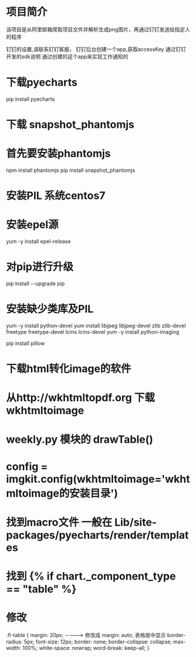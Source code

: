 # 项目简介
该项目是从阿里邮箱爬取项目文件并解析生成png图片，再通过钉钉发送给指定人的程序

钉钉的设置,请联系钉钉客服，
钉钉后台创建一个app,获取accessKey
通过钉钉开发的sdk说明 
通过创建的这个app来实现工作通知的

# 下载pyecharts
pip install pyecharts

# 下载 snapshot_phantomjs
# 首先要安装phantomjs
npm install phantomjs
pip install snapshot_phantomjs

# 安装PIL 系统centos7
# 安装epel源
yum -y install epel-release
# 对pip进行升级
pip install --upgrade pip
# 安装缺少类库及PIL
yum -y install python-devel
yum install libjpeg libjpeg-devel zlib zlib-devel freetype freetype-devel lcms lcms-devel
yum -y install python-imaging

pip install pillow



# 下载html转化image的软件
# 从http://wkhtmltopdf.org 下载wkhtmltoimage
# weekly.py 模块的 drawTable()
# config = imgkit.config(wkhtmltoimage='wkhtmltoimage的安装目录')


# 找到macro文件 一般在  Lib/site-packages/pyecharts/render/templates
# 找到 {% if chart._component_type == "table" %}
# 修改 
.fl-table {
                margin: 20px;    -----> 修改成 margin: auto; 表格居中显示 
                border-radius: 5px;
                font-size: 12px;
                border: none;
                border-collapse: collapse;
                max-width: 100%;
                white-space: nowrap;
                word-break: keep-all;
            }

